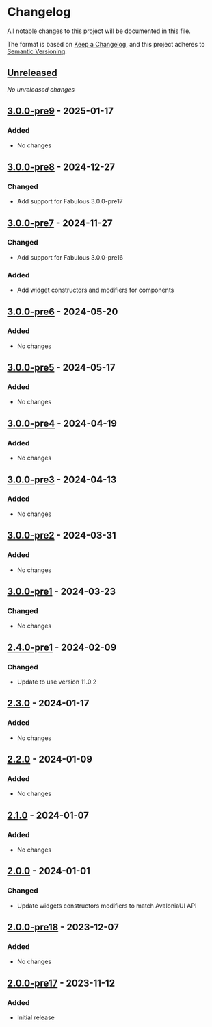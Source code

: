 # Changelog

All notable changes to this project will be documented in this file.

The format is based on [Keep a Changelog](https://keepachangelog.com/en/1.0.0/),
and this project adheres to [Semantic Versioning](https://semver.org/spec/v2.0.0.html).

## [Unreleased]
_No unreleased changes_

## [3.0.0-pre9] - 2025-01-17
### Added
- No changes

## [3.0.0-pre8] - 2024-12-27
### Changed
- Add support for Fabulous 3.0.0-pre17

## [3.0.0-pre7] - 2024-11-27
### Changed
- Add support for Fabulous 3.0.0-pre16

### Added
- Add widget constructors and modifiers for components

## [3.0.0-pre6] - 2024-05-20
### Added
- No changes

## [3.0.0-pre5] - 2024-05-17
### Added
- No changes

## [3.0.0-pre4] - 2024-04-19
### Added
- No changes

## [3.0.0-pre3] - 2024-04-13
### Added
- No changes

## [3.0.0-pre2] - 2024-03-31
### Added
- No changes

## [3.0.0-pre1] - 2024-03-23
### Changed
- No changes

## [2.4.0-pre1] - 2024-02-09
### Changed
- Update to use version 11.0.2

## [2.3.0] - 2024-01-17
### Added
- No changes

## [2.2.0] - 2024-01-09
### Added
- No changes

## [2.1.0] - 2024-01-07
### Added
- No changes

## [2.0.0] - 2024-01-01
### Changed
- Update widgets constructors modifiers to match AvaloniaUI  API

## [2.0.0-pre18] - 2023-12-07
### Added
- No changes

## [2.0.0-pre17] - 2023-11-12
### Added
- Initial release

[unreleased]: https://github.com/fabulous-dev/Fabulous.Avalonia.TreeDataGrid/compare/3.0.0-pre9...HEAD
[3.0.0-pre9]: https://github.com/fabulous-dev/Fabulous.Avalonia.TreeDataGrid/releases/tag/3.0.0-pre9
[3.0.0-pre8]: https://github.com/fabulous-dev/Fabulous.Avalonia.TreeDataGrid/releases/tag/3.0.0-pre8
[3.0.0-pre7]: https://github.com/fabulous-dev/Fabulous.Avalonia.TreeDataGrid/releases/tag/3.0.0-pre7
[3.0.0-pre6]: https://github.com/fabulous-dev/Fabulous.Avalonia.TreeDataGrid/releases/tag/3.0.0-pre6
[3.0.0-pre5]: https://github.com/fabulous-dev/Fabulous.Avalonia.TreeDataGrid/releases/tag/3.0.0-pre5
[3.0.0-pre4]: https://github.com/fabulous-dev/Fabulous.Avalonia.TreeDataGrid/releases/tag/3.0.0-pre4
[3.0.0-pre3]: https://github.com/fabulous-dev/Fabulous.Avalonia.TreeDataGrid/releases/tag/3.0.0-pre3
[3.0.0-pre2]: https://github.com/fabulous-dev/Fabulous.Avalonia.TreeDataGrid/releases/tag/3.0.0-pre2
[3.0.0-pre1]: https://github.com/fabulous-dev/Fabulous.Avalonia.TreeDataGrid/releases/tag/3.0.0-pre1
[2.4.0-pre1]: https://github.com/fabulous-dev/Fabulous.Avalonia.TreeDataGrid/releases/tag/2.4.0-pre1
[2.3.0]: https://github.com/fabulous-dev/Fabulous.Avalonia.TreeDataGrid/releases/tag/2.3.0
[2.2.0]: https://github.com/fabulous-dev/Fabulous.Avalonia.TreeDataGrid/releases/tag/2.2.0
[2.1.0]: https://github.com/fabulous-dev/Fabulous.Avalonia.TreeDataGrid/releases/tag/2.1.0
[2.0.0]: https://github.com/fabulous-dev/Fabulous.Avalonia.TreeDataGrid/releases/tag/2.0.0
[2.0.0-pre18]: https://github.com/fabulous-dev/Fabulous.Avalonia.TreeDataGrid/releases/tag/2.0.0-pre18
[2.0.0-pre17]: https://github.com/fabulous-dev/Fabulous.Avalonia.TreeDataGrid/releases/tag/2.0.0-pre17

